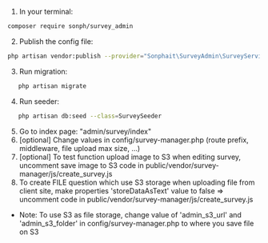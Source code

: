 1) In your terminal:

``` bash
composer require sonph/survey_admin
```

2) Publish the config file:

```bash
php artisan vendor:publish --provider="Sonphait\SurveyAdmin\SurveyServiceProvider"
```

3) Run migration:
```bash
   php artisan migrate
```

4) Run seeder:
```bash
   php artisan db:seed --class=SurveySeeder
```

5) Go to index page: "admin/survey/index"
6) [optional] Change values in config/survey-manager.php (route prefix, middleware, file upload max size, ...)
7) [optional] To test function upload image to S3 when editing survey, uncomment save image to S3 code in public/vendor/survey-manager/js/create_survey.js
8) To create FILE question which use S3 storage when uploading file from client site, make properties 'storeDataAsText' value to false => uncomment code in public/vendor/survey-manager/js/create_survey.js
* Note: To use S3 as file storage, change value of 'admin_s3_url' and 'admin_s3_folder' in config/survey-manager.php to where you save file on S3
